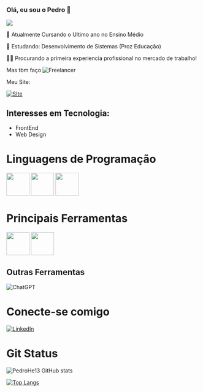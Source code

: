 ### Olá, eu sou o Pedro  👋

![](https://media.tenor.com/ew3Y-rRUYvkAAAAj/mario-64-gangname-style.gif)



📝 Atualmente Cursando o Ultimo ano no Ensino Médio 

🧠 Estudando: Desenvolvimento de Sistemas (Proz Educação)

👯‍♀️ Procurando a primeira experiencia profissional no mercado de trabalho!

Mas tbm faço ![Freelancer](https://img.shields.io/badge/Freelancer-29B2FE?style=for-the-badge&logo=Freelancer&logoColor=white)

Meu Site:  

[![SIte](https://imgs.search.brave.com/1KFSFy24J7EVFQxRVjWK7LEM7ORmcNXxXLgrIat-WSI/rs:fit:860:0:0:0/g:ce/aHR0cHM6Ly9ibG9n/LmNhY3Vyc29zLmNv/bS5ici93cC1jb250/ZW50L3VwbG9hZHMv/MjAxNy8wMS9CT1Ql/QzMlODNPLUNMSVFV/RS1BUVVJLTMwMHg4/Ni5wbmc)](https://pedrohe13.github.io/portifolio/)

## Interesses em Tecnologia: 
- FrontEnd
- Web Design

# Linguagens de Programação

<div style="display: inline">
<img src="https://cdn.jsdelivr.net/gh/devicons/devicon@latest/icons/html5/html5-original-wordmark.svg" width="60" height="60" />
<img src="https://logospng.org/download/css-3/logo-css-3-256.png" height="60"/>
<img src="https://cdn.jsdelivr.net/gh/devicons/devicon@latest/icons/javascript/javascript-original.svg" width="60" height="60"/>

</div>

# Principais Ferramentas

<div style="display: inline">

<img src="https://encrypted-tbn0.gstatic.com/images?q=tbn:ANd9GcTnoirCtiJhhN8Tvo0FJRRd4CInsOXkRX9EbA&s" width="60" height="60" />
<img src="https://cdn.jsdelivr.net/gh/devicons/devicon@latest/icons/github/github-original-wordmark.svg" width="60" height="60" />

</div>

## Outras Ferramentas

<div  style="display: inline">
  
![ChatGPT](https://img.shields.io/badge/chatGPT-74aa9c?style=for-the-badge&logo=openai&logoColor=white)
  
</div>


# Conecte-se comigo

[![LinkedIn](https://img.shields.io/badge/LinkedIn-0077B5?style=for-the-badge&logo=linkedin&logoColor=white)](https://www.linkedin.com/in/pedro-rodrigues-719167341/)

# Git Status

![PedroHe13 GitHub stats](https://github-readme-stats.vercel.app/api?username=PedroHe13&theme=synthwave&show_icons=true)

[![Top Langs](https://github-readme-stats.vercel.app/api/top-langs/?username=PedroHe13)](https://github.com/PedroHe13/github-readme-stats)
